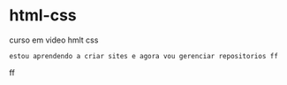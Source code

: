 # html-css


curso em video hmlt css

    estou aprendendo a criar sites e agora vou gerenciar repositorios ff
ff
